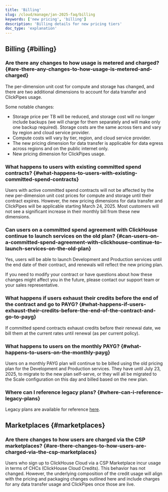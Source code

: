 ```yaml
---
title: 'Billing'
slug: /cloud/manage/jan-2025-faq/billing
keywords: ['new pricing', 'billing']
description: 'Billing details for new pricing tiers'
doc_type: 'explanation'
---
```


## Billing {#billing}

### Are there any changes to how usage is metered and charged? {#are-there-any-changes-to-how-usage-is-metered-and-charged}

The per-dimension unit cost for compute and storage has changed, and there are two additional dimensions to account for data transfer and ClickPipes usage.

Some notable changes:

- Storage price per TB will be reduced, and storage cost will no longer include backups (we will charge for them separately and will make only one backup required). Storage costs are the same across tiers and vary by region and cloud service provider.
- Compute costs will vary by tier, region, and cloud service provider.
- The new pricing dimension for data transfer is applicable for data egress across regions and on the public internet only. 
- New pricing dimension for ClickPipes usage. 

### What happens to users with existing committed spend contracts? {#what-happens-to-users-with-existing-committed-spend-contracts}

Users with active committed spend contracts will not be affected by the new per-dimension unit cost prices for compute and storage until their contract expires. However, the new pricing dimensions for data transfer and ClickPipes will be applicable starting March 24, 2025. Most customers will not see a significant increase in their monthly bill from these new dimensions. 

### Can users on a committed spend agreement with ClickHouse continue to launch services on the old plan? {#can-users-on-a-committed-spend-agreement-with-clickhouse-continue-to-launch-services-on-the-old-plan}

Yes, users will be able to launch Development and Production services until the end date of their contract, and renewals will reflect the new pricing plan.

If you need to modify your contract or have questions about how these changes might affect you in the future, please contact our support team or your sales representative.

### What happens if users exhaust their credits before the end of the contract and go to PAYG? {#what-happens-if-users-exhaust-their-credits-before-the-end-of-the-contract-and-go-to-payg}

If committed spend contracts exhaust credits before their renewal date, we bill them at the current rates until renewal (as per current policy).

### What happens to users on the monthly PAYG? {#what-happens-to-users-on-the-monthly-payg}

Users on a monthly PAYG plan will continue to be billed using the old pricing plan for the Development and Production services. They have until July 23, 2025, to migrate to the new plan self-serve, or they will all be migrated to the Scale configuration on this day and billed based on the new plan.

### Where can I reference legacy plans? {#where-can-i-reference-legacy-plans}

Legacy plans are available for reference [here](https://clickhouse.com/pricing?legacy=true). 

## Marketplaces {#marketplaces}

### Are there changes to how users are charged via the CSP marketplaces? {#are-there-changes-to-how-users-are-charged-via-the-csp-marketplaces}

Users who sign up to ClickHouse Cloud via a CSP Marketplace incur usage in terms of CHCs (ClickHouse Cloud Credits). This behavior has not changed. However, the underlying composition of the credit usage will align with the pricing and packaging changes outlined here and include charges for any data transfer usage and ClickPipes once those are live.
